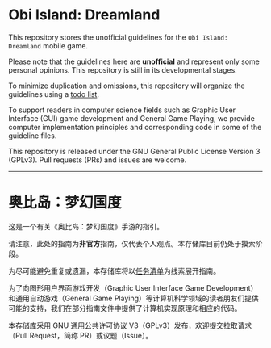 # Obi Island: Dreamland

This repository stores the unofficial guidelines for the ``Obi Island: Dreamland`` mobile game. 

Please note that the guidelines here are **unofficial** and represent only some personal opinions. This repository is still in its developmental stages. 

To minimize duplication and omissions, this repository will organize the guidelines using a [todo list](./todo/README.md). 

To support readers in computer science fields such as Graphic User Interface (GUI) game development and General Game Playing, we provide computer implementation principles and corresponding code in some of the guideline files. 

This repository is released under the GNU General Public License Version 3 (GPLv3). Pull requests (PRs) and issues are welcome. 

---

# 奥比岛：梦幻国度

这是一个有关《奥比岛：梦幻国度》手游的指引。

请注意，此处的指南为**非官方**指南，仅代表个人观点。本存储库目前仍处于摸索阶段。

为尽可能避免重复或遗漏，本存储库将以[任务清单](./todo/README.md)为线索展开指南。

为了向图形用户界面游戏开发（Graphic User Interface Game Development）和通用自动游戏（General Game Playing）等计算机科学领域的读者朋友们提供可能的支持，我们在部分指南文件中提供了计算机实现原理和相应的代码。

本存储库采用 GNU 通用公共许可协议 V3（GPLv3）发布，欢迎提交拉取请求（Pull Request，简称 PR）或议题（Issue）。
